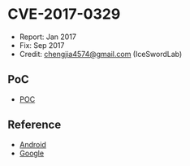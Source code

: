 # CVE-2017-0329

- Report: Jan 2017
- Fix: Sep 2017
- Credit: chengjia4574@gmail.com (IceSwordLab)

## PoC

- [POC](./poc.c)

## Reference

- [Android](https://source.android.com/security/bulletin/2017-04-01.html)
- [Google](https://issuetracker.google.com/issues/37131923)
